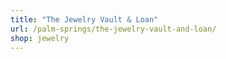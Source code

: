 ```yaml
---
title: "The Jewelry Vault & Loan"
url: /palm-springs/the-jewelry-vault-and-loan/
shop: jewelry
---
```

